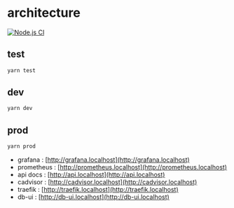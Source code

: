 # architecture

[![Node.js CI](https://github.com/SebastienLeonce/architecture/actions/workflows/node.js.yml/badge.svg)](https://github.com/SebastienLeonce/architecture/actions/workflows/node.js.yml)

## test

```bash
yarn test
```

## dev

```bash
yarn dev
```

## prod

```bash
yarn prod
```

- grafana : [http://grafana.localhost](http://grafana.localhost)
- prometheus : [http://prometheus.localhost](http://prometheus.localhost)
- api docs : [http://api.localhost](http://api.localhost)
- cadvisor : [http://cadvisor.localhost](http://cadvisor.localhost)
- traefik : [http://traefik.localhost](http://traefik.localhost)
- db-ui : [http://db-ui.localhost](http://db-ui.localhost)
